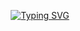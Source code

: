


<div align="center">
  
  <a href="https://git.io/typing-svg"><img src="https://readme-typing-svg.demolab.com?font=JetBrainsMono+Nerd+Font&duration=1200&color=D65D0E&background=32302F&multiline=true&width=435&height=150&lines=%24+whoami;%3E+stiratto;%24+which+stiratto;%3E+%2Fhome%2Fstiratto%2Flocations%2FVenezuela" alt="Typing SVG" /></a>
  
</div>


